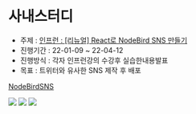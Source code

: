 # 사내스터디

- 주제 : [인프런 : [리뉴얼] React로 NodeBird SNS 만들기](https://www.inflearn.com/course/%EB%85%B8%EB%93%9C%EB%B2%84%EB%93%9C-%EB%A6%AC%EC%95%A1%ED%8A%B8-%EB%A6%AC%EB%89%B4%EC%96%BC)
- 진행기간 : 22-01-09 ~ 22-04-12
- 진행방식 : 각자 인프런강의 수강후 실습한내용발표
- 목표 : 트위터와 유사한 SNS 제작 후 배포

[NodeBirdSNS](https://github.com/ppotatoG/NodeBirdSNS)

<img src="https://img.shields.io/badge/Next.js-000?style=flat-square&logo=Next.js&logoColor=white" /> <img src="https://img.shields.io/badge/Redux-764ABC?style=flat-square&logo=Redux&logoColor=white" /> <img src="https://img.shields.io/badge/Redux-Saga-999?style=flat-square&logo=Redux-Saga&logoColor=white" />

